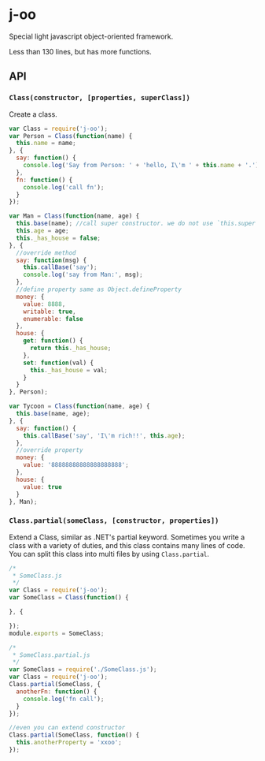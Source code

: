 # j-oo

Special light javascript object-oriented framework.

Less than 130 lines, but has more functions.

## API

### `Class(constructor, [properties, superClass])`

Create a class. 

````js
var Class = require('j-oo');
var Person = Class(function(name) {
  this.name = name;
}, {
  say: function() {
    console.log('Say from Person: ' + 'hello, I\'m ' + this.name + '.');
  },
  fn: function() {
    console.log('call fn');
  }
});

var Man = Class(function(name, age) {
  this.base(name); //call super constructor. we do not use `this.super` because `super` is a reserved keyword.
  this.age = age;
  this._has_house = false;
}, {
  //override method
  say: function(msg) {
    this.callBase('say');
    console.log('say from Man:', msg);
  },
  //define property same as Object.defineProperty
  money: {
    value: 8888,
    writable: true,
    enumerable: false
  },
  house: {
    get: function() {
      return this._has_house;
    },
    set: function(val) {
      this._has_house = val;
    }
  }
}, Person);

var Tycoon = Class(function(name, age) {
  this.base(name, age);
}, {
  say: function() {
    this.callBase('say', 'I\'m rich!!', this.age);
  },
  //override property
  money: {
    value: '88888888888888888888';
  },
  house: {
    value: true
  }
}, Man);

````

### `Class.partial(someClass, [constructor, properties])`

Extend a Class, similar as .NET's partial keyword. Sometimes you write a class with
a variety of duties, and this class contains many lines of code. You can split this
class into multi files by using `Class.partial`. 

````js
/*
 * SomeClass.js
 */
var Class = require('j-oo');
var SomeClass = Class(function() {

}, {

});
module.exports = SomeClass;
````

````js
/*
 * SomeClass.partial.js
 */
var SomeClass = require('./SomeClass.js');
var Class = require('j-oo');
Class.partial(SomeClass, {
  anotherFn: function() {
    console.log('fn call');
  }
});

//even you can extend constructor
Class.partial(SomeClass, function() {
  this.anotherProperty = 'xxoo';
});

````
